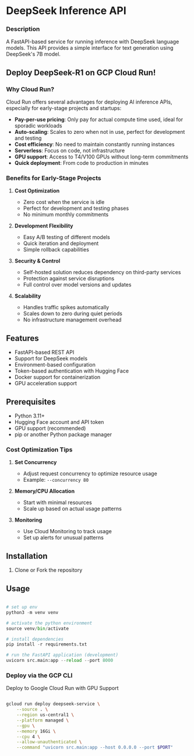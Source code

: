 # DeepSeek Inference API

### Description

A FastAPI-based service for running inference with DeepSeek language models. This API provides a simple interface for text generation using DeepSeek's 7B model.

## Deploy DeepSeek-R1 on GCP Cloud Run!

### Why Cloud Run?

Cloud Run offers several advantages for deploying AI inference APIs, especially for early-stage projects and startups:

- **Pay-per-use pricing**: Only pay for actual compute time used, ideal for sporadic workloads
- **Auto-scaling**: Scales to zero when not in use, perfect for development and testing
- **Cost efficiency**: No need to maintain constantly running instances
- **Serverless**: Focus on code, not infrastructure
- **GPU support**: Access to T4/V100 GPUs without long-term commitments
- **Quick deployment**: From code to production in minutes

### Benefits for Early-Stage Projects

1. **Cost Optimization**

   - Zero cost when the service is idle
   - Perfect for development and testing phases
   - No minimum monthly commitments

2. **Development Flexibility**

   - Easy A/B testing of different models
   - Quick iteration and deployment
   - Simple rollback capabilities

3. **Security & Control**

   - Self-hosted solution reduces dependency on third-party services
   - Protection against service disruptions
   - Full control over model versions and updates

4. **Scalability**
   - Handles traffic spikes automatically
   - Scales down to zero during quiet periods
   - No infrastructure management overhead

## Features

- FastAPI-based REST API
- Support for DeepSeek models
- Environment-based configuration
- Token-based authentication with Hugging Face
- Docker support for containerization
- GPU acceleration support

## Prerequisites

- Python 3.11+
- Hugging Face account and API token
- GPU support (recommended)
- pip or another Python package manager

### Cost Optimization Tips

1. **Set Concurrency**

   - Adjust request concurrency to optimize resource usage
   - Example: `--concurrency 80`

2. **Memory/CPU Allocation**

   - Start with minimal resources
   - Scale up based on actual usage patterns

3. **Monitoring**
   - Use Cloud Monitoring to track usage
   - Set up alerts for unusual patterns

## Installation

1. Clone or Fork the repository

## Usage

```python

# set up env
python3 -m venv venv

# activate the python environment
source venv/bin/activate

# install dependencies
pip install -r requirements.txt

# run the FastAPI application (development)
uvicorn src.main:app --reload --port 8000

```

### Deploy via the GCP CLI

Deploy to Google Cloud Run with GPU Support

```bash

gcloud run deploy deepseek-service \
    --source . \
    --region us-central1 \
    --platform managed \
    --gpu \
    --memory 16Gi \
    --cpu 4 \
    --allow-unauthenticated \
    --command "uvicorn src.main:app --host 0.0.0.0 --port $PORT"

```
